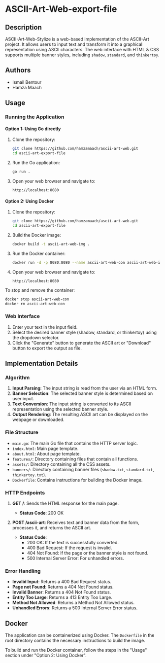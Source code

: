 # ASCII-Art-Web-export-file

## Description

ASCII-Art-Web-Stylize is a web-based implementation of the ASCII-Art project. It allows users to input text and transform it into a graphical representation using ASCII characters. The web interface with HTML & CSS supports multiple banner styles, including `shadow`, `standard`, and `thinkertoy`.

## Authors

- Ismail Bentour
- Hamza Maach

## Usage

### Running the Application

#### Option 1: Using Go directly

1. Clone the repository:

    ```sh
    git clone https://github.com/hamzamaach/ascii-art-web.git
    cd ascii-art-export-file
    ```

2. Run the Go application:

    ```sh
    go run .
    ```

3. Open your web browser and navigate to:

    ```
    http://localhost:8080
    ```

#### Option 2: Using Docker

1. Clone the repository:

    ```sh
    git clone https://github.com/hamzamaach/ascii-art-web.git
    cd ascii-art-export-file
    ```

2. Build the Docker image:

    ```sh
    docker build -t ascii-art-web-img .
    ```

3. Run the Docker container:

    ```sh
    docker run -d -p 8080:8080 --name ascii-art-web-con ascii-art-web-img
    ```

4. Open your web browser and navigate to:

    ```
    http://localhost:8080
    ```

To stop and remove the container:

```sh
docker stop ascii-art-web-con
docker rm ascii-art-web-con
```

### Web Interface

1. Enter your text in the input field.
2. Select the desired banner style (shadow, standard, or thinkertoy) using the dropdown selector.
3. Click the "Generate" button to generate the ASCII art or "Download" button to export the output as file.

## Implementation Details

### Algorithm

1. **Input Parsing**: The input string is read from the user via an HTML form.
2. **Banner Selection**: The selected banner style is determined based on user input.
3. **Text Conversion**: The input string is converted to its ASCII representation using the selected banner style.
4. **Output Rendering**: The resulting ASCII art can be displayed on the webpage or downloaded.

### File Structure

- `main.go`: The main Go file that contains the HTTP server logic.
- `index.html`: Main page template.
- `about.html`: About page template.
- `features/`: Directory containing files that contain all functions.
- `assets/`: Directory containing all the CSS assets.
- `banners/`: Directory containing banner files (`shadow.txt`, `standard.txt`, `thinkertoy.txt`).
- `Dockerfile`: Contains instructions for building the Docker image.

### HTTP Endpoints

1. **GET /**: Sends the HTML response for the main page.

    - **Status Code**: 200 OK

2. **POST /ascii-art**: Receives text and banner data from the form, processes it, and returns the ASCII art.

    - **Status Code**: 
        - 200 OK: If the text is successfully converted.
        - 400 Bad Request: If the request is invalid.
        - 404 Not Found: If the page or the banner style is not found.
        - 500 Internal Server Error: For unhandled errors.

### Error Handling

- **Invalid Input**: Returns a 400 Bad Request status.
- **Page not Found**: Returns a 404 Not Found status.
- **Invalid Banner**: Returns a 404 Not Found status.
- **Entity Too Large**: Returns a 413 Entity Too Large.
- **Method Not Allowed**: Returns a Method Not Allowed status.
- **Unhandled Errors**: Returns a 500 Internal Server Error status.

## Docker

The application can be containerized using Docker. The `Dockerfile` in the root directory contains the necessary instructions to build the image.

To build and run the Docker container, follow the steps in the "Usage" section under "Option 2: Using Docker".